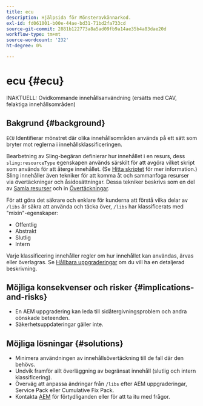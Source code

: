 ```yaml
---
title: ecu
description: Hjälpsida för Mönsteravkännarkod.
exl-id: fd061001-b00e-44ae-bd31-71bd2fa733cd
source-git-commit: 2881b122773a8a5ad09fb9a14ae35b4a83dae20d
workflow-type: tm+mt
source-wordcount: '232'
ht-degree: 0%

---
```


# ecu {#ecu}

INAKTUELL: Ovidkommande innehållsanvändning (ersätts med CAV, felaktiga innehållsområden)

## Bakgrund {#background}

`ECU`  Identifierar mönstret där olika innehållsområden används på ett sätt som bryter mot reglerna i innehållsklassificeringen.

Bearbetning av Sling-begäran definierar hur innehållet i en resurs, dess `sling:resourceType` egenskapen används särskilt för att avgöra vilket skript som används för att återge innehållet. (Se [Hitta skriptet](https://experienceleague.adobe.com/en/docs/experience-manager-65/content/implementing/developing/introduction/the-basics#locating-the-script) för mer information.) Sling innehåller även tekniker för att komma åt och sammanfoga resurser via övertäckningar och åsidosättningar. Dessa tekniker beskrivs som en del av [Samla resurser](https://experienceleague.adobe.com/en/docs/experience-manager-65/content/implementing/developing/platform/sling-resource-merger) och in [Övertäckningar](https://experienceleague.adobe.com/en/docs/experience-manager-65/content/implementing/developing/platform/overlays).

För att göra det säkrare och enklare för kunderna att förstå vilka delar av `/libs` är säkra att använda och täcka över, `/libs` har klassificerats med &quot;mixin&quot;-egenskaper:

* Offentlig
* Abstrakt
* Slutlig
* Intern

Varje klassificering innehåller regler om hur innehållet kan användas, ärvas eller överlagras. Se [Hållbara uppgraderingar](https://experienceleague.adobe.com/en/docs/experience-manager-65/content/implementing/deploying/upgrading/sustainable-upgrades) om du vill ha en detaljerad beskrivning.

## Möjliga konsekvenser och risker {#implications-and-risks}

* En AEM uppgradering kan leda till sidåtergivningsproblem och andra oönskade beteenden.
* Säkerhetsuppdateringar gäller inte.

## Möjliga lösningar {#solutions}

* Minimera användningen av innehållsövertäckning till de fall där den behövs.
* Undvik framför allt överläggning av begränsat innehåll (slutlig och intern klassificering).
* Överväg att anpassa ändringar från `/libs` efter AEM uppgraderingar, Service Pack eller Cumulative Fix Pack.
* Kontakta [AEM](https://helpx.adobe.com/enterprise/using/support-for-experience-cloud.html) för förtydliganden eller för att ta itu med frågor.
